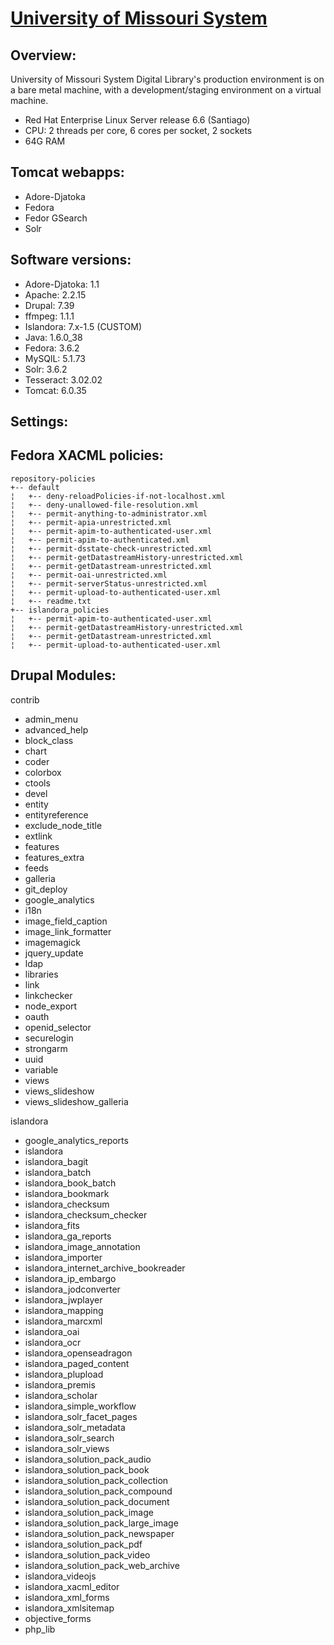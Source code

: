 # [University of Missouri System](https://dl.mospace.umsystem.edu)

## Overview:

University of Missouri System Digital Library's production environment is on a bare metal machine, with a development/staging environment on a virtual machine.

* Red Hat Enterprise Linux Server release 6.6 (Santiago)
* CPU: 2 threads per core, 6 cores per socket, 2 sockets
* 64G RAM

## Tomcat webapps:

* Adore-Djatoka
* Fedora
* Fedor GSearch
* Solr

## Software versions:

* Adore-Djatoka: 1.1
* Apache: 2.2.15
* Drupal: 7.39
* ffmpeg: 1.1.1
* Islandora: 7.x-1.5 (CUSTOM) 
* Java: 1.6.0_38
* Fedora: 3.6.2
* MySQlL: 5.1.73
* Solr: 3.6.2
* Tesseract: 3.02.02
* Tomcat: 6.0.35

## Settings:

## Fedora XACML policies:

```
repository-policies
+-- default
¦   +-- deny-reloadPolicies-if-not-localhost.xml
¦   +-- deny-unallowed-file-resolution.xml
¦   +-- permit-anything-to-administrator.xml
¦   +-- permit-apia-unrestricted.xml
¦   +-- permit-apim-to-authenticated-user.xml
¦   +-- permit-apim-to-authenticated.xml
¦   +-- permit-dsstate-check-unrestricted.xml
¦   +-- permit-getDatastreamHistory-unrestricted.xml
¦   +-- permit-getDatastream-unrestricted.xml
¦   +-- permit-oai-unrestricted.xml
¦   +-- permit-serverStatus-unrestricted.xml
¦   +-- permit-upload-to-authenticated-user.xml
¦   +-- readme.txt
+-- islandora_policies
¦   +-- permit-apim-to-authenticated-user.xml
¦   +-- permit-getDatastreamHistory-unrestricted.xml
¦   +-- permit-getDatastream-unrestricted.xml
¦   +-- permit-upload-to-authenticated-user.xml
```

## Drupal Modules:

contrib

* admin_menu
* advanced_help
* block_class
* chart
* coder
* colorbox
* ctools
* devel
* entity
* entityreference
* exclude_node_title
* extlink
* features
* features_extra
* feeds
* galleria
* git_deploy
* google_analytics
* i18n
* image_field_caption
* image_link_formatter
* imagemagick
* jquery_update
* ldap
* libraries
* link
* linkchecker
* node_export
* oauth
* openid_selector
* securelogin
* strongarm
* uuid
* variable
* views
* views_slideshow
* views_slideshow_galleria

islandora

* google_analytics_reports
* islandora
* islandora_bagit
* islandora_batch
* islandora_book_batch
* islandora_bookmark
* islandora_checksum
* islandora_checksum_checker
* islandora_fits
* islandora_ga_reports
* islandora_image_annotation
* islandora_importer
* islandora_internet_archive_bookreader
* islandora_ip_embargo
* islandora_jodconverter
* islandora_jwplayer
* islandora_mapping
* islandora_marcxml
* islandora_oai
* islandora_ocr
* islandora_openseadragon
* islandora_paged_content
* islandora_plupload
* islandora_premis
* islandora_scholar
* islandora_simple_workflow
* islandora_solr_facet_pages
* islandora_solr_metadata
* islandora_solr_search
* islandora_solr_views
* islandora_solution_pack_audio
* islandora_solution_pack_book
* islandora_solution_pack_collection
* islandora_solution_pack_compound
* islandora_solution_pack_document
* islandora_solution_pack_image
* islandora_solution_pack_large_image
* islandora_solution_pack_newspaper
* islandora_solution_pack_pdf
* islandora_solution_pack_video
* islandora_solution_pack_web_archive
* islandora_videojs
* islandora_xacml_editor
* islandora_xml_forms
* islandora_xmlsitemap
* objective_forms
* php_lib
